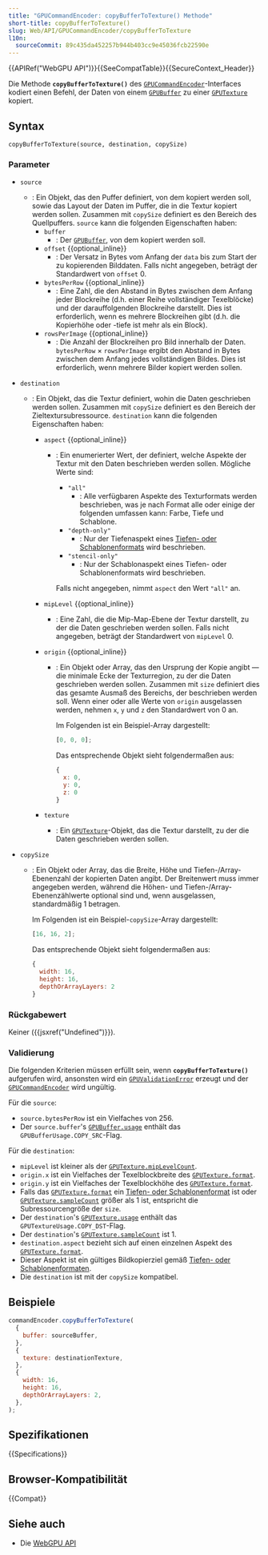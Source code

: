 ```yaml
---
title: "GPUCommandEncoder: copyBufferToTexture() Methode"
short-title: copyBufferToTexture()
slug: Web/API/GPUCommandEncoder/copyBufferToTexture
l10n:
  sourceCommit: 89c435da452257b944b403cc9e45036fcb22590e
---
```


{{APIRef("WebGPU API")}}{{SeeCompatTable}}{{SecureContext_Header}}

Die Methode **`copyBufferToTexture()`** des [`GPUCommandEncoder`](/de/docs/Web/API/GPUCommandEncoder)-Interfaces kodiert einen Befehl, der Daten von einem [`GPUBuffer`](/de/docs/Web/API/GPUBuffer) zu einer [`GPUTexture`](/de/docs/Web/API/GPUTexture) kopiert.

## Syntax

```js-nolint
copyBufferToTexture(source, destination, copySize)
```

### Parameter

- `source`
  - : Ein Objekt, das den Puffer definiert, von dem kopiert werden soll, sowie das Layout der Daten im Puffer, die in die Textur kopiert werden sollen. Zusammen mit `copySize` definiert es den Bereich des Quellpuffers. `source` kann die folgenden Eigenschaften haben:
    - `buffer`
      - : Der [`GPUBuffer`](/de/docs/Web/API/GPUBuffer), von dem kopiert werden soll.
    - `offset` {{optional_inline}}
      - : Der Versatz in Bytes vom Anfang der `data` bis zum Start der zu kopierenden Bilddaten. Falls nicht angegeben, beträgt der Standardwert von `offset` 0.
    - `bytesPerRow` {{optional_inline}}
      - : Eine Zahl, die den Abstand in Bytes zwischen dem Anfang jeder Blockreihe (d.h. einer Reihe vollständiger Texelblöcke) und der darauffolgenden Blockreihe darstellt. Dies ist erforderlich, wenn es mehrere Blockreihen gibt (d.h. die Kopierhöhe oder -tiefe ist mehr als ein Block).
    - `rowsPerImage` {{optional_inline}}
      - : Die Anzahl der Blockreihen pro Bild innerhalb der Daten. `bytesPerRow` &times; `rowsPerImage` ergibt den Abstand in Bytes zwischen dem Anfang jedes vollständigen Bildes. Dies ist erforderlich, wenn mehrere Bilder kopiert werden sollen.
- `destination`

  - : Ein Objekt, das die Textur definiert, wohin die Daten geschrieben werden sollen. Zusammen mit `copySize` definiert es den Bereich der Zieltextursubressource. `destination` kann die folgenden Eigenschaften haben:

    - `aspect` {{optional_inline}}

      - : Ein enumerierter Wert, der definiert, welche Aspekte der Textur mit den Daten beschrieben werden sollen. Mögliche Werte sind:

        - `"all"`
          - : Alle verfügbaren Aspekte des Texturformats werden beschrieben, was je nach Format alle oder einige der folgenden umfassen kann: Farbe, Tiefe und Schablone.
        - `"depth-only"`
          - : Nur der Tiefenaspekt eines [Tiefen- oder Schablonenformats](https://gpuweb.github.io/gpuweb/#combined-depth-stencil-format) wird beschrieben.
        - `"stencil-only"`
          - : Nur der Schablonaspekt eines Tiefen- oder Schablonenformats wird beschrieben.

        Falls nicht angegeben, nimmt `aspect` den Wert `"all"` an.

    - `mipLevel` {{optional_inline}}
      - : Eine Zahl, die die Mip-Map-Ebene der Textur darstellt, zu der die Daten geschrieben werden sollen. Falls nicht angegeben, beträgt der Standardwert von `mipLevel` 0.
    - `origin` {{optional_inline}}

      - : Ein Objekt oder Array, das den Ursprung der Kopie angibt — die minimale Ecke der Texturregion, zu der die Daten geschrieben werden sollen. Zusammen mit `size` definiert dies das gesamte Ausmaß des Bereichs, der beschrieben werden soll. Wenn einer oder alle Werte von `origin` ausgelassen werden, nehmen `x`, `y` und `z` den Standardwert von 0 an.

        Im Folgenden ist ein Beispiel-Array dargestellt:

        ```js
        [0, 0, 0];
        ```

        Das entsprechende Objekt sieht folgendermaßen aus:

        ```js
        {
          x: 0,
          y: 0,
          z: 0
        }
        ```

    - `texture`
      - : Ein [`GPUTexture`](/de/docs/Web/API/GPUTexture)-Objekt, das die Textur darstellt, zu der die Daten geschrieben werden sollen.

- `copySize`

  - : Ein Objekt oder Array, das die Breite, Höhe und Tiefen-/Array-Ebenenzahl der kopierten Daten angibt. Der Breitenwert muss immer angegeben werden, während die Höhen- und Tiefen-/Array-Ebenenzählwerte optional sind und, wenn ausgelassen, standardmäßig 1 betragen.

    Im Folgenden ist ein Beispiel-`copySize`-Array dargestellt:

    ```js
    [16, 16, 2];
    ```

    Das entsprechende Objekt sieht folgendermaßen aus:

    ```js
    {
      width: 16,
      height: 16,
      depthOrArrayLayers: 2
    }
    ```

### Rückgabewert

Keiner ({{jsxref("Undefined")}}).

### Validierung

Die folgenden Kriterien müssen erfüllt sein, wenn **`copyBufferToTexture()`** aufgerufen wird, ansonsten wird ein [`GPUValidationError`](/de/docs/Web/API/GPUValidationError) erzeugt und der [`GPUCommandEncoder`](/de/docs/Web/API/GPUCommandEncoder) wird ungültig.

Für die `source`:

- `source.bytesPerRow` ist ein Vielfaches von 256.
- Der `source.buffer`'s [`GPUBuffer.usage`](/de/docs/Web/API/GPUBuffer/usage) enthält das `GPUBufferUsage.COPY_SRC`-Flag.

Für die `destination`:

- `mipLevel` ist kleiner als der [`GPUTexture.mipLevelCount`](/de/docs/Web/API/GPUTexture/mipLevelCount).
- `origin.x` ist ein Vielfaches der Texelblockbreite des [`GPUTexture.format`](/de/docs/Web/API/GPUTexture/format).
- `origin.y` ist ein Vielfaches der Texelblockhöhe des [`GPUTexture.format`](/de/docs/Web/API/GPUTexture/format).
- Falls das [`GPUTexture.format`](/de/docs/Web/API/GPUTexture/format) ein [Tiefen- oder Schablonenformat](https://gpuweb.github.io/gpuweb/#combined-depth-stencil-format) ist oder [`GPUTexture.sampleCount`](/de/docs/Web/API/GPUTexture/sampleCount) größer als 1 ist, entspricht die Subressourcengröße der `size`.
- Der `destination`'s [`GPUTexture.usage`](/de/docs/Web/API/GPUTexture/usage) enthält das `GPUTextureUsage.COPY_DST`-Flag.
- Der `destination`'s [`GPUTexture.sampleCount`](/de/docs/Web/API/GPUTexture/sampleCount) ist 1.
- `destination.aspect` bezieht sich auf einen einzelnen Aspekt des [`GPUTexture.format`](/de/docs/Web/API/GPUTexture/format).
- Dieser Aspekt ist ein gültiges Bildkopierziel gemäß [Tiefen- oder Schablonenformaten](https://gpuweb.github.io/gpuweb/#combined-depth-stencil-format).
- Die `destination` ist mit der `copySize` kompatibel.

## Beispiele

```js
commandEncoder.copyBufferToTexture(
  {
    buffer: sourceBuffer,
  },
  {
    texture: destinationTexture,
  },
  {
    width: 16,
    height: 16,
    depthOrArrayLayers: 2,
  },
);
```

## Spezifikationen

{{Specifications}}

## Browser-Kompatibilität

{{Compat}}

## Siehe auch

- Die [WebGPU API](/de/docs/Web/API/WebGPU_API)

